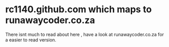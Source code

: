 rc1140.github.com which maps to runawaycoder.co.za
=================

There isnt much to read about here , have a look at runawaycoder.co.za for a easier to read version.
